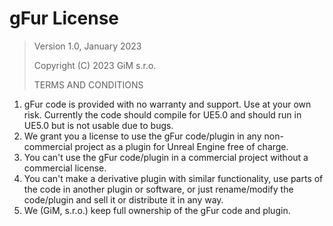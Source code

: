 # gFur License

> Version 1.0, January 2023
> 
> Copyright (C) 2023 GiM s.r.o.
> 
> TERMS AND CONDITIONS

1. gFur code is provided with no warranty and support. Use at your own risk. Currently the code should compile for UE5.0 and should run in UE5.0 but is not usable due to bugs. 
2. We grant you a license to use the gFur code/plugin in any non-commercial project as a plugin for Unreal Engine free of charge.
3. You can't use the gFur code/plugin in a commercial project without a commercial license.
4. You can't make a derivative plugin with similar functionality, use parts of the code in another plugin or software, or just rename/modify the code/plugin and sell it or distribute it in any way.
5. We (GiM, s.r.o.) keep full ownership of the gFur code and plugin.
